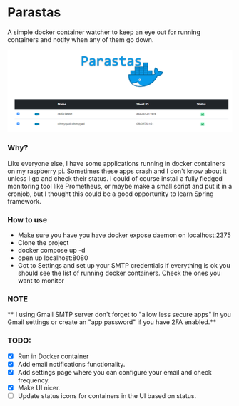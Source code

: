 # Parastas

A simple docker container watcher to keep an eye out for running containers and notify when any of them go down.

![How it looks](screenshot.png)

### Why?

Like everyone else, I have some applications running in docker containers on my raspberry pi. Sometimes these apps crash and I don't know about it unless I go and check their status. I could of course install a fully fledged monitoring tool like Prometheus, or maybe make a small script and put it in a cronjob, but I thought this could be a good opportunity to learn Spring framework.

### How to use

- Make sure you have you have docker expose daemon on localhost:2375
- Clone the project
- docker compose up -d
- open up localhost:8080 
- Got to Settings and set up your SMTP credentials
If everything is ok you should see the list of running docker containers. Check the ones you want to monitor

### NOTE
** I using Gmail SMTP server don't forget to "allow less secure apps" in you Gmail settings or create an "app password" if you have 2FA enabled.**

### TODO:

 - [X] Run in Docker container
 - [X] Add email notifications functionality.
 - [X] Add settings page where you can configure your email and check frequency.
 - [X] Make UI nicer.
 - [ ] Update status icons for containers in the UI based on status.
